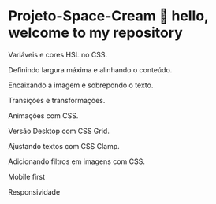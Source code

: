 # Projeto-Space-Cream 👋 hello, welcome to my repository


Variáveis e cores HSL no CSS.

Definindo largura máxima e alinhando o conteúdo.

Encaixando a imagem e sobrepondo o texto.

Transições e transformações.

Animações com CSS.

Versão Desktop com CSS Grid.

Ajustando textos com CSS Clamp.

Adicionando filtros em imagens com CSS.

Mobile first

Responsividade
